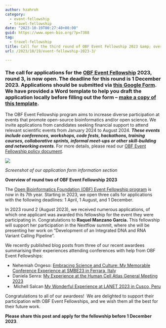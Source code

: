 ```yaml
---
author: hzahroh
category:
  - event-fellowship
  - travel-fellowship
date: "2023-10-19T00:27:40+00:00"
guid: https://www.open-bio.org/?p=7388
tag:
  - travel-fellowship
title: Call for the third round of OBF Event Fellowship 2023 &amp; overview of the second 2023 round.
url: /2023/10/19/event-fellowship-2023-3/

---
```

### The call for applications for the [OBF Event Fellowship](/obf-hugo-test/event-awards/) 2023, round 3, is now open. **The deadline for this round is 1 December 2023.** Applications should be submitted via [this Google Form](https://forms.gle/BK2wQbmEgmX2iLbH7). We have provided a Word template to help you draft the application locally before filling out the form – [make a copy of this template](https://docs.google.com/document/d/1-9NUd5_gv2PnuGR7Rl9vN7Kl3vV5gUFO-GyIC1LK0wI/edit?usp=sharing).

The OBF Event Fellowship program aims to increase diverse participation at events that promote open-source bioinformatics and/or open science. We invite applications from candidates seeking financial support to attend relevant scientific events from January 2024 to August 2024. **_These events include conferences, workshops, code fests, hackathons, training courses, collaborative sprints, informal meet-ups or other skill-building and networking events_**. For more details, please read our [OBF Event Fellowship policy document](https://github.com/OBF/obf-docs/blob/master/Travel_fellowships.md).

![](https://lh7-us.googleusercontent.com/ILTxVO48ccZ6TAE7eLiXeNhg5_iWnuNbH9eD-h4QVwSrIQGmp-EmR1Dtz7AcJsmSgy5DI_bLprp3nSEVZ2_piDpjANSDUfiEdGRe_zonQglJObJOp16onaiZ84mf2G77E3dudzoyB3GpNd5GFWjwFJ4)

_Screenshot of our application form information section_

**Overview of round two of OBF Event Fellowship 2023**

The [Open Bioinformatics Foundation (OBF) Event Fellowship program](/obf-hugo-test/event-awards/) is now in its 7th year. Starting in 2023, we open three calls for applications with the following deadlines: 1 April, 1 August, and 1 December.

In 2023 round 2 (August 2023), we received numerous applications, of which one applicant was awarded this fellowship for the event they were participating in. Congratulations to **Raquel Manzano Garcia.** This fellowship will support her participation in the Nextflow summit, where she will be presenting her work on “Development of an Integrated DNA and RNA Variant Calling Pipeline”.

We recently published blog posts from three of our recent awardees summarising their experiences attending conferences with help from OBF Event Fellowships:

- Nehemiah Ongeso: [Embracing Science and Culture: My Memorable Conference Experience at SMBE23 in Ferrara, Italy](/obf-hugo-test/2023/08/07/nehemia-conference-experience-at-smbe23/)
- Daniela Senra: [My Experience at the Human Cell Atlas General Meeting 2023](/obf-hugo-test/2023/08/02/daniela-senra-experience-human-cell-atlas-2023/)
-  Michell Salcan [My Wonderful Experience at LANET 2023 in Cusco, Peru](/obf-hugo-test/2023/09/16/my-wonderful-experience-at-lanet-2023/)

Congratulations to all of our awardees!  We are delighted to support their participation with OBF Event Fellowships, and we wish them all the best for their future work.

**Please share this post and apply for the fellowship before 1 December 2023**.
